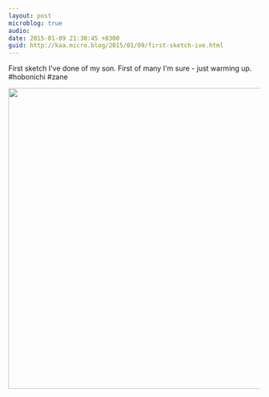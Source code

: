```yaml
---
layout: post
microblog: true
audio: 
date: 2015-01-09 21:30:45 +0300
guid: http://kaa.micro.blog/2015/01/09/first-sketch-ive.html
---
```

First sketch I've done of my son. First of many I'm sure - just warming up. #hobonichi #zane

<img src="https://micro.kaa.bz/uploads/2018/0ffe082433.jpg" width="600" height="600" />
